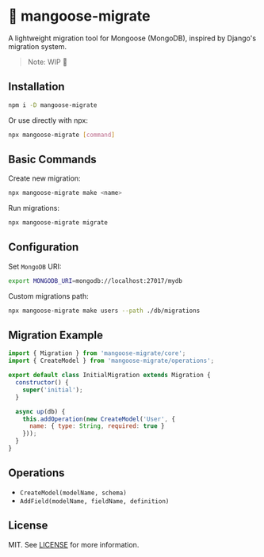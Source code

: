 # 🥭 mangoose-migrate

A lightweight migration tool for Mongoose (MongoDB), inspired by Django's migration system.
> Note: WIP 🚧

## Installation

```bash
npm i -D mangoose-migrate
```

Or use directly with npx:
```bash
npx mangoose-migrate [command]
```

## Basic Commands

Create new migration:
```bash
npx mangoose-migrate make <name>
```

Run migrations:
```bash
npx mangoose-migrate migrate
```

## Configuration

Set `MongoDB` URI:
```bash
export MONGODB_URI=mongodb://localhost:27017/mydb
```

Custom migrations path:
```bash
npx mangoose-migrate make users --path ./db/migrations
```

## Migration Example

```js
import { Migration } from 'mangoose-migrate/core';
import { CreateModel } from 'mangoose-migrate/operations';

export default class InitialMigration extends Migration {
  constructor() {
    super('initial');
  }

  async up(db) {
    this.addOperation(new CreateModel('User', {
      name: { type: String, required: true }
    }));
  }
}
```

## Operations

- `CreateModel(modelName, schema)`
- `AddField(modelName, fieldName, definition)`

## License

MIT. See [LICENSE](LICENSE) for more information.
